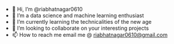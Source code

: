 - 👋 Hi, I’m @riabhatnagar0610
- 👀 I’m a data science and machine learning enthusiast 
- 🌱 I’m currently learning the technicalities of the new age
- 💞️ I’m looking to collaborate on your interesting projects
- 📫 How to reach me email me @ riabhatnagar0610@gmail.com

<!---
riabhatnagar0610/riabhatnagar0610 is a ✨ special ✨ repository because its `README.md` (this file) appears on your GitHub profile.
You can click the Preview link to take a look at your changes.
--->

